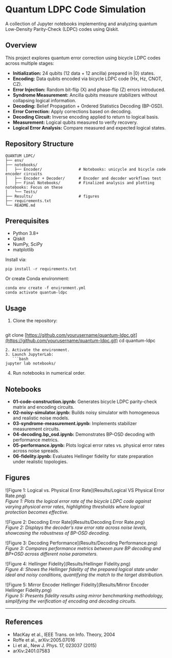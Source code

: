 # Quantum LDPC Code Simulation

A collection of Jupyter notebooks implementing and analyzing quantum Low-Density Parity-Check (LDPC) codes using Qiskit.

## Overview

This project explores quantum error correction using bicycle LDPC codes across multiple stages:

- **Initialization:** 24 qubits (12 data + 12 ancilla) prepared in |0⟩ states.
- **Encoding:** Data qubits encoded via bicycle LDPC code (Hx, Hz, CNOT, CZ).
- **Error Injection:** Random bit-flip (X) and phase-flip (Z) errors introduced.
- **Syndrome Measurement:** Ancilla qubits measure stabilizers without collapsing logical information.
- **Decoding:** Belief Propagation + Ordered Statistics Decoding (BP-OSD).
- **Error Correction:** Apply corrections based on decoding.
- **Decoding Circuit:** Inverse encoding applied to return to logical basis.
- **Measurement:** Logical qubits measured to verify recovery.
- **Logical Error Analysis:** Compare measured and expected logical states.


## Repository Structure

```
QUANTUM LDPC/
├── env/                       
├── notebooks/                  
│   ├── Encoder/                # Notebooks: unicycle and bicycle code encoder circuits
│   ├── Encoder + Decoder/      # Encoder and decoder workflows test
│   ├── Final Notebooks/        # Finalized analysis and plotting notebooks: Focus on these
│   └── Tests/                  
├── Results/                    # figures   
├── requirements.txt            
└── README.md                  
```

## Prerequisites

- Python 3.8+
- Qiskit
- NumPy, SciPy
- matplotlib

Install via:

```
pip install -r requirements.txt
```

Or create Conda environment:

```
conda env create -f environment.yml
conda activate quantum-ldpc
```

## Usage

1. Clone the repository:
   ```bash
   ```

git clone [https://github.com/yourusername/quantum-ldpc.git](https://github.com/yourusername/quantum-ldpc.git) cd quantum-ldpc

````
2. Activate the environment.
3. Launch JupyterLab:
   ```bash
jupyter lab notebooks/
````

4. Run notebooks in numerical order.

## Notebooks

- **01-code-construction.ipynb:** Generates bicycle LDPC parity-check matrix and encoding circuits.
- **02-noisy-simulator.ipynb:** Builds noisy simulator with homogeneous and realistic noise models.
- **03-syndrome-measurement.ipynb:** Implements stabilizer measurement circuits.
- **04-decoding.bp\_osd.ipynb:** Demonstrates BP-OSD decoding with performance metrics.
- **05-performance.ipynb:** Plots logical error rates vs. physical error rates across noise spreads.
- **06-fidelity.ipynb:** Evaluates Hellinger fidelity for state preparation under realistic topologies.

## Figures

![Figure 1: Logical vs. Physical Error Rate](Results/Logical VS Physical Error Rate.png)  
*Figure 1: Plots the logical error rate of the bicycle LDPC code against varying physical error rates, highlighting thresholds where logical protection becomes effective.*

![Figure 2: Decoding Error Rate](Results/Decoding Error Rate.png)  
*Figure 2: Displays the decoder’s raw error rate across noise levels, showcasing the robustness of BP-OSD decoding.*

![Figure 3: Decoding Performance](Results/Decoding Performance.png)  
*Figure 3: Compares performance metrics between pure BP decoding and BP+OSD across different noise parameters.*

![Figure 4: Hellinger Fidelity](Results/Hellinger Fidelity.png)  
*Figure 4: Shows the Hellinger fidelity of the prepared logical state under ideal and noisy conditions, quantifying the match to the target distribution.*

![Figure 5: Mirror Encoder Hellinger Fidelity](Results/Mirror Encoder Hellinger Fidelity.png)  
*Figure 5: Presents fidelity results using mirror benchmarking methodology, simplifying the verification of encoding and decoding circuits.*

---

## References

- MacKay et al., IEEE Trans. on Info. Theory, 2004
- Roffe et al., arXiv:2005.07016
- Li et al., New J. Phys. 17, 023037 (2015)
- arXiv:2401.07583



